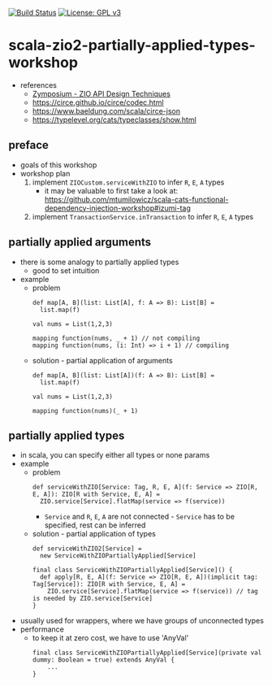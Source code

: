 [![Build Status](https://app.travis-ci.com/mtumilowicz/scala-zio2-partially-applied-types-workshop.svg?branch=master)](https://app.travis-ci.com/mtumilowicz/scala-zio2-partially-applied-types-workshop)
[![License: GPL v3](https://img.shields.io/badge/License-GPLv3-blue.svg)](https://www.gnu.org/licenses/gpl-3.0)

# scala-zio2-partially-applied-types-workshop
* references
    * [Zymposium - ZIO API Design Techniques](https://www.youtube.com/watch?v=48fpPffgnMo)
    * https://circe.github.io/circe/codec.html
    * https://www.baeldung.com/scala/circe-json
    * https://typelevel.org/cats/typeclasses/show.html

## preface
* goals of this workshop
* workshop plan
    1. implement `ZIOCustom.serviceWithZIO` to infer `R`, `E`, `A` types
        * it may be valuable to first take a look at: https://github.com/mtumilowicz/scala-cats-functional-dependency-injection-workshop#izumi-tag
    1. implement `TransactionService.inTransaction` to infer `R`, `E`, `A` types

## partially applied arguments 
* there is some analogy to partially applied types
    * good to set intuition
* example
    * problem
        ```
        def map[A, B](list: List[A], f: A => B): List[B] =
          list.map(f)

        val nums = List(1,2,3)

        mapping function(nums, _ + 1) // not compiling
        mapping function(nums, (i: Int) => i + 1) // compiling
        ```
    * solution - partial application of arguments
        ```
        def map[A, B](list: List[A])(f: A => B): List[B] =
          list.map(f)

        val nums = List(1,2,3)

        mapping function(nums)(_ + 1)
        ```

## partially applied types
* in scala, you can specify either all types or none params
* example
    * problem
        ```
        def serviceWithZIO[Service: Tag, R, E, A](f: Service => ZIO[R, E, A]): ZIO[R with Service, E, A] =
          ZIO.service[Service].flatMap(service => f(service))
        ```
        * `Service` and `R`, `E`, `A` are not connected - `Service` has to be specified, rest can be inferred
    * solution - partial application of types
        ```
        def serviceWithZIO2[Service] =
          new ServiceWithZIOPartiallyApplied[Service]

        final class ServiceWithZIOPartiallyApplied[Service]() {
          def apply[R, E, A](f: Service => ZIO[R, E, A])(implicit tag: Tag[Service]): ZIO[R with Service, E, A] =
            ZIO.service[Service].flatMap(service => f(service)) // tag is needed by ZIO.service[Service]
        }
        ```
* usually used for wrappers, where we have groups of unconnected types
* performance
    * to keep it at zero cost, we have to use 'AnyVal'
        ```
        final class ServiceWithZIOPartiallyApplied[Service](private val dummy: Boolean = true) extends AnyVal {
            ...
        }
        ```
